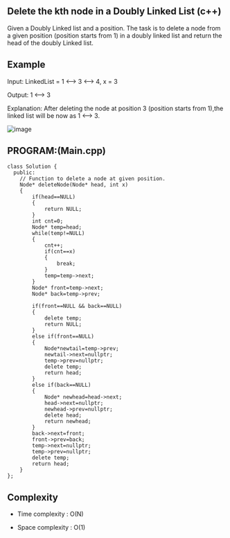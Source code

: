 ## Delete the kth node in a Doubly Linked List (c++)

Given a Doubly Linked list and a position. The task is to delete a node from a given position (position starts from 1) in a doubly linked list and return the head of the doubly Linked list.
## Example
Input: LinkedList = 1 <--> 3 <--> 4, x = 3

Output: 1 <--> 3

Explanation: After deleting the node at position 3 (position starts from 1),the linked list will be now as 1 <--> 3.

![image](https://github.com/user-attachments/assets/1134a108-d979-41be-9aef-3010630bd2ba)


## PROGRAM:(Main.cpp)
```
class Solution {
  public:
    // Function to delete a node at given position.
    Node* deleteNode(Node* head, int x)
    {
        if(head==NULL)
        {
            return NULL;
        }
        int cnt=0;
        Node* temp=head;
        while(temp!=NULL)
        {
            cnt++;
            if(cnt==x)
            {
                break;
            }
            temp=temp->next;
        }
        Node* front=temp->next;
        Node* back=temp->prev;
        
        if(front==NULL && back==NULL)
        {
            delete temp;
            return NULL;
        }
        else if(front==NULL)
        {
            Node*newtail=temp->prev;
            newtail->next=nullptr;
            temp->prev=nullptr;
            delete temp;
            return head;
        }
        else if(back==NULL)
        {
            Node* newhead=head->next;
            head->next=nullptr;
            newhead->prev=nullptr;
            delete head;
            return newhead;
        }
        back->next=front;
        front->prev=back;
        temp->next=nullptr;
        temp->prev=nullptr;
        delete temp;
        return head;
    }
};
```
## Complexity
- Time complexity : O(N)

- Space complexity : O(1)
